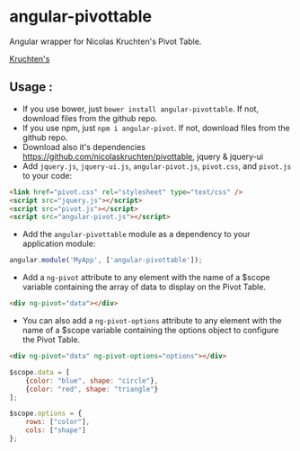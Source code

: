 # angular-pivottable
Angular wrapper for Nicolas Kruchten's Pivot Table.

[Kruchten's](https://github.com/nicolaskruchten/pivottable)

## Usage :

 - If you use bower, just `bower install angular-pivottable`. If not, download files from the github repo.
 - If you use npm, just `npm i angular-pivot`. If not, download files from the github repo.
 - Download also it's dependencies https://github.com/nicolaskruchten/pivottable, jquery & jquery-ui
 - Add `jquery.js`, `jquery-ui.js`, `angular-pivot.js`, `pivot.css`, and `pivot.js` to your code:
```html
<link href="pivot.css" rel="stylesheet" type="text/css" />
<script src="jquery.js"></script>
<script src="pivot.js"></script>
<script src="angular-pivot.js"></script>
```

 - Add the `angular-pivottable` module as a dependency to your application module:
```js
angular.module('MyApp', ['angular-pivottable']);
```

 - Add a `ng-pivot` attribute to any element with the name of a $scope variable containing the array of data to display on the Pivot Table.
```html
<div ng-pivot="data"></div>
```
- You can also add a `ng-pivot-options` attribute to any element with the name of a $scope variable containing the options object to configure the Pivot Table.
```html
<div ng-pivot="data" ng-pivot-options="options"></div>
```

```js
$scope.data = [
    {color: "blue", shape: "circle"},
    {color: "red", shape: "triangle"}
];

$scope.options = {
    rows: ["color"],
    cols: ["shape"]
};
```
